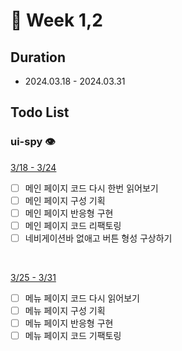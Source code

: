 # 📅 Week 1,2
 
## Duration
- 2024.03.18 - 2024.03.31

## Todo List

### ui-spy 👁
<u> 3/18 - 3/24 </u>
- [ ] 메인 페이지 코드 다시 한번 읽어보기
- [ ] 메인 페이지 구성 기획
- [ ] 메인 페이지 반응형 구현
- [ ] 메인 페이지 코드 리팩토링
- [ ] 네비게이션바 없애고 버튼 형성 구상하기

<br/>

<u> 3/25 - 3/31 </u>
- [ ] 메뉴 페이지 코드 다시 읽어보기
- [ ] 메뉴 페이지 구성 기획
- [ ] 메뉴 페이지 반응형 구현
- [ ] 메뉴 페이지 코드 기팩토링